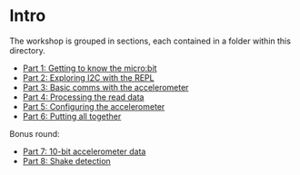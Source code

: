 # Intro

The workshop is grouped in sections, each contained in a folder within this
directory.

- [Part 1: Getting to know the micro:bit](part-1)
- [Part 2: Exploring I2C with the REPL](part-2)
- [Part 3: Basic comms with the accelerometer](part-3)
- [Part 4: Processing the read data](part-4)
- [Part 5: Configuring the accelerometer](part-5)
- [Part 6: Putting all together](part-6)

Bonus round:
- [Part 7: 10-bit accelerometer data](part-7)
- [Part 8: Shake detection](part-8)
